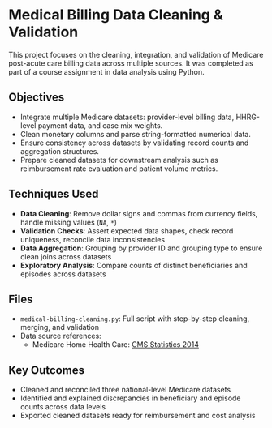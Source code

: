 # Medical Billing Data Cleaning & Validation

This project focuses on the cleaning, integration, and validation of Medicare post-acute care billing data across multiple sources. It was completed as part of a course assignment in data analysis using Python.

## Objectives

- Integrate multiple Medicare datasets: provider-level billing data, HHRG-level payment data, and case mix weights.
- Clean monetary columns and parse string-formatted numerical data.
- Ensure consistency across datasets by validating record counts and aggregation structures.
- Prepare cleaned datasets for downstream analysis such as reimbursement rate evaluation and patient volume metrics.

## Techniques Used

- **Data Cleaning**: Remove dollar signs and commas from currency fields, handle missing values (`NA`, `*`)
- **Validation Checks**: Assert expected data shapes, check record uniqueness, reconcile data inconsistencies
- **Data Aggregation**: Grouping by provider ID and grouping type to ensure clean joins across datasets
- **Exploratory Analysis**: Compare counts of distinct beneficiaries and episodes across datasets

## Files

- `medical-billing-cleaning.py`: Full script with step-by-step cleaning, merging, and validation
- Data source references:
  - Medicare Home Health Care: [CMS Statistics 2014](https://www.cms.gov/Research-Statistics-Data-and-Systems/Statistics-Trends-and-Reports/CMS-Statistics-Reference-Booklet/Downloads/CMS_Stats_2014_final.pdf)

## Key Outcomes

- Cleaned and reconciled three national-level Medicare datasets
- Identified and explained discrepancies in beneficiary and episode counts across data levels
- Exported cleaned datasets ready for reimbursement and cost analysis
